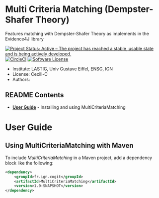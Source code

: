 # Multi Criteria Matching (Dempster-Shafer Theory)

Features matching with Dempster-Shafer Theory as implements in the Evidence4J library


[![Project Status: Active – The project has reached a stable, usable state and is being actively developed.](https://www.repostatus.org/badges/latest/active.svg)](https://www.repostatus.org/#active)
[![CircleCI](https://img.shields.io/circleci/project/github/umrlastig/MultiCriteriaMatching/main.svg?style=flat-square&label=CircleCI)](https://circleci.com/gh/umrlastig/MultiCriteriaMatching)
[![Software License](https://img.shields.io/badge/Licence-Cecill--C-blue.svg?style=flat)](https://github.com/umrlastig/MultiCriteriaMatching/blob/master/Licence-en.html)

* Institute: LASTIG, Univ Gustave Eiffel, ENSG, IGN
* License: Cecill-C
* Authors:


## README Contents

* [**User Guide**](#user-guide) - Installing and using MultiCriteriaMatching



# User Guide

## Using MultiCriteriaMatching with Maven

To include *MultiCriteriaMatching* in a Maven project, add a dependency block like the following:

```xml
<dependency>
    <groupId>fr.ign.cogit</groupId>
    <artifactId>MultiCriteriaMatching</artifactId>
    <version>1.0-SNAPSHOT</version>
</dependency>
```





